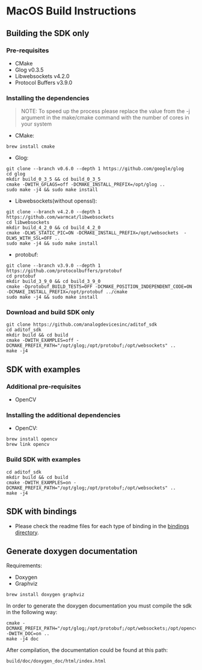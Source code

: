 # MacOS Build Instructions


## Building the SDK only

### Pre-requisites
* CMake
* Glog v0.3.5
* Libwebsockets v4.2.0
* Protocol Buffers v3.9.0

### Installing the dependencies
> NOTE: To speed up the process please replace the value from the -j argument in the make/cmake command
> with the number of cores in your system

* CMake:
```console
brew install cmake
```

* Glog:
```console
git clone --branch v0.6.0 --depth 1 https://github.com/google/glog
cd glog
mkdir build_0_3_5 && cd build_0_3_5
cmake -DWITH_GFLAGS=off -DCMAKE_INSTALL_PREFIX=/opt/glog ..
sudo make -j4 && sudo make install
```

* Libwebsockets(without openssl):
```console
git clone --branch v4.2.0 --depth 1 https://github.com/warmcat/libwebsockets
cd libwebsockets
mkdir build_4_2_0 && cd build_4_2_0
cmake -DLWS_STATIC_PIC=ON -DCMAKE_INSTALL_PREFIX=/opt/websockets  -DLWS_WITH_SSL=OFF ..
sudo make -j4 && sudo make install
```

* protobuf:
```console
git clone --branch v3.9.0 --depth 1 https://github.com/protocolbuffers/protobuf
cd protobuf
mkdir build_3_9_0 && cd build_3_9_0
cmake -Dprotobuf_BUILD_TESTS=OFF -DCMAKE_POSITION_INDEPENDENT_CODE=ON -DCMAKE_INSTALL_PREFIX=/opt/protobuf ../cmake
sudo make -j4 && sudo make install
```


### Download and build SDK only
```console
git clone https://github.com/analogdevicesinc/aditof_sdk
cd aditof_sdk
mkdir build && cd build
cmake -DWITH_EXAMPLES=off -DCMAKE_PREFIX_PATH="/opt/glog;/opt/protobuf;/opt/websockets" ..
make -j4
```

## SDK with examples

### Additional pre-requisites
* OpenCV

### Installing the additional dependencies
* OpenCV:
```console
brew install opencv
brew link opencv
```

### Build SDK with examples
```console
cd aditof_sdk
mkdir build && cd build
cmake -DWITH_EXAMPLES=on -DCMAKE_PREFIX_PATH="/opt/glog;/opt/protobuf;/opt/websockets" ..
make -j4
```

## SDK with bindings

- Please check the readme files for each type of binding in the [bindings directory](../../bindings).

## Generate doxygen documentation

Requirements:
* Doxygen
* Graphviz

```console
brew install doxygen graphviz
```

In order to generate the doxygen documentation you must compile the sdk in the following way:
```console
cmake -DCMAKE_PREFIX_PATH="/opt/glog;/opt/protobuf;/opt/websockets;/opt/opencv" -DWITH_DOC=on ..
make -j4 doc
```
After compilation, the documentation could be found at this path:
```console
build/doc/doxygen_doc/html/index.html
```
